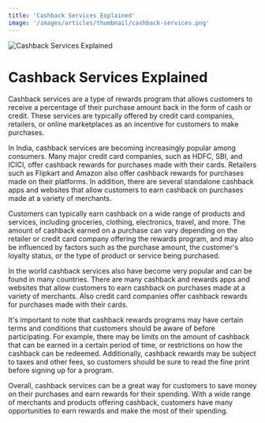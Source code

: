 ```yaml
---
title: 'Cashback Services Explained'
image: '/images/articles/thumbnail/cashback-services.png'
---
```


![Cashback Services Explained](/images/articles/cashback-services.png)

# Cashback Services Explained

Cashback services are a type of rewards program that allows customers to receive a percentage of their purchase amount back in the form of cash or credit. These services are typically offered by credit card companies, retailers, or online marketplaces as an incentive for customers to make purchases.

In India, cashback services are becoming increasingly popular among consumers. Many major credit card companies, such as HDFC, SBI, and ICICI, offer cashback rewards for purchases made with their cards. Retailers such as Flipkart and Amazon also offer cashback rewards for purchases made on their platforms. In addition, there are several standalone cashback apps and websites that allow customers to earn cashback on purchases made at a variety of merchants.

Customers can typically earn cashback on a wide range of products and services, including groceries, clothing, electronics, travel, and more. The amount of cashback earned on a purchase can vary depending on the retailer or credit card company offering the rewards program, and may also be influenced by factors such as the purchase amount, the customer's loyalty status, or the type of product or service being purchased.

In the world cashback services also have become very popular and can be found in many countries. There are many cashback and rewards apps and websites that allow customers to earn cashback on purchases made at a variety of merchants. Also credit card companies offer cashback rewards for purchases made with their cards.

It's important to note that cashback rewards programs may have certain terms and conditions that customers should be aware of before participating. For example, there may be limits on the amount of cashback that can be earned in a certain period of time, or restrictions on how the cashback can be redeemed. Additionally, cashback rewards may be subject to taxes and other fees, so customers should be sure to read the fine print before signing up for a program.

Overall, cashback services can be a great way for customers to save money on their purchases and earn rewards for their spending. With a wide range of merchants and products offering cashback, customers have many opportunities to earn rewards and make the most of their spending.
